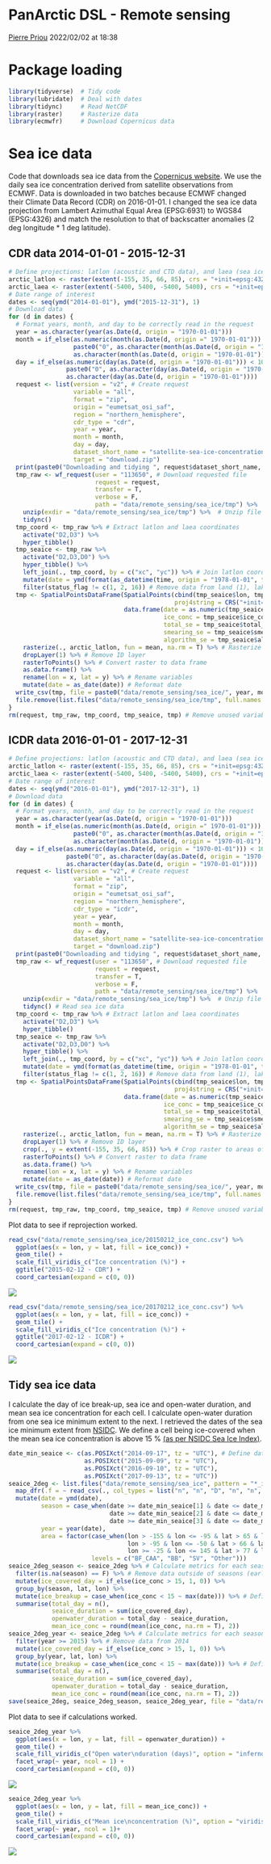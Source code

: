 PanArctic DSL - Remote sensing
================
[Pierre Priou](mailto:pierre.priou@mi.mun.ca)
2022/02/02 at 18:38

# Package loading

``` r
library(tidyverse)  # Tidy code
library(lubridate)  # Deal with dates
library(tidync)     # Read NetCDF
library(raster)     # Rasterize data
library(ecmwfr)     # Download Copernicus data
```

# Sea ice data

Code that downloads sea ice data from the [Copernicus
website](https://cds.climate.copernicus.eu/cdsapp#!/dataset/satellite-sea-ice-concentration?tab=overview).
We use the daily sea ice concentration derived from satellite
observations from ECMWF. Data is downloaded in two batches because ECMWF
changed their Climate Data Record (CDR) on 2016-01-01. I changed the sea
ice data projection from Lambert Azimuthal Equal Area (EPSG:6931) to
WGS84 (EPSG:4326) and match the resolution to that of backscatter
anomalies (2 deg longitude \* 1 deg latitude).

## CDR data 2014-01-01 - 2015-12-31

``` r
# Define projections: latlon (acoustic and CTD data), and laea (sea ice data)
arctic_latlon <- raster(extent(-155, 35, 66, 85), crs = "+init=epsg:4326", res = c(2, 1))
arctic_laea <- raster(extent(-5400, 5400, -5400, 5400), crs = "+init=epsg:6931", res = c(25, 25))
# Date range of interest
dates <- seq(ymd("2014-01-01"), ymd("2015-12-31"), 1)
# Download data
for (d in dates) {
  # Format years, month, and day to be correctly read in the request
  year = as.character(year(as.Date(d, origin = "1970-01-01")))
  month = if_else(as.numeric(month(as.Date(d, origin =" 1970-01-01"))) < 10,
                  paste0("0", as.character(month(as.Date(d, origin = "1970-01-01")))),
                  as.character(month(as.Date(d, origin = "1970-01-01"))))
  day = if_else(as.numeric(day(as.Date(d, origin = "1970-01-01"))) < 10,
                paste0("0", as.character(day(as.Date(d, origin = "1970-01-01")))),
                as.character(day(as.Date(d, origin = "1970-01-01"))))
  request <- list(version = "v2", # Create request
                  variable = "all",
                  format = "zip",
                  origin = "eumetsat_osi_saf",
                  region = "northern_hemisphere",
                  cdr_type = "cdr",
                  year = year,
                  month = month,
                  day = day,
                  dataset_short_name = "satellite-sea-ice-concentration",
                  target = "download.zip")
  print(paste0("Downloading and tidying ", request$dataset_short_name, " from ", year, "-", month, "-", day))
  tmp_raw <- wf_request(user = "113650", # Download requested file
                        request = request, 
                        transfer = T, 
                        verbose = F,
                        path = "data/remote_sensing/sea_ice/tmp") %>%
    unzip(exdir = "data/remote_sensing/sea_ice/tmp") %>%  # Unzip file
    tidync() 
  tmp_coord <- tmp_raw %>% # Extract latlon and laea coordinates
    activate("D2,D3") %>%
    hyper_tibble()
  tmp_seaice <- tmp_raw %>%
    activate("D2,D3,D0") %>%
    hyper_tibble() %>%
    left_join(., tmp_coord, by = c("xc", "yc")) %>% # Join latlon coordinates to sea ice data
    mutate(date = ymd(format(as_datetime(time, origin = "1978-01-01", tz = "UTC"), format = "%Y%m%d"))) %>%
    filter(status_flag != c(1, 2, 16)) # Remove data from land (1), lakes (2), and possible dalse ice (16)
  tmp <- SpatialPointsDataFrame(SpatialPoints(cbind(tmp_seaice$lon, tmp_seaice$lat), # transform in spatial point data frame
                                              proj4string = CRS("+init=epsg:4326")),
                                data.frame(date = as.numeric(tmp_seaice$date), 
                                           ice_conc = tmp_seaice$ice_conc, 
                                           total_se = tmp_seaice$total_standard_error,
                                           smearing_se = tmp_seaice$smearing_standard_error,
                                           algorithm_se = tmp_seaice$algorithm_standard_error)) %>%
    rasterize(., arctic_latlon, fun = mean, na.rm = T) %>% # Rasterize data in latlon
    dropLayer(1) %>% # Remove ID layer
    rasterToPoints() %>% # Convert raster to data frame
    as.data.frame() %>%
    rename(lon = x, lat = y) %>% # Rename variables
    mutate(date = as_date(date)) # Reformat date 
  write_csv(tmp, file = paste0("data/remote_sensing/sea_ice/", year, month, day, "_ice_conc.csv")) # Save data as a csv file
  file.remove(list.files("data/remote_sensing/sea_ice/tmp", full.names = T)) # Delete temporary netcdf and zip files
}
rm(request, tmp_raw, tmp_coord, tmp_seaice, tmp) # Remove unused variables
```

## ICDR data 2016-01-01 - 2017-12-31

``` r
# Define projections: latlon (acoustic and CTD data), and laea (sea ice data)
arctic_latlon <- raster(extent(-155, 35, 66, 85), crs = "+init=epsg:4326", res = c(2, 1))
arctic_laea <- raster(extent(-5400, 5400, -5400, 5400), crs = "+init=epsg:6931", res = c(25, 25))
# Date range of interest
dates <- seq(ymd("2016-01-01"), ymd("2017-12-31"), 1)
# Download data
for (d in dates) {
  # Format years, month, and day to be correctly read in the request
  year = as.character(year(as.Date(d, origin = "1970-01-01")))
  month = if_else(as.numeric(month(as.Date(d, origin =" 1970-01-01"))) < 10,
                  paste0("0", as.character(month(as.Date(d, origin = "1970-01-01")))),
                  as.character(month(as.Date(d, origin = "1970-01-01"))))
  day = if_else(as.numeric(day(as.Date(d, origin = "1970-01-01"))) < 10,
                paste0("0", as.character(day(as.Date(d, origin = "1970-01-01")))),
                as.character(day(as.Date(d, origin = "1970-01-01"))))
  request <- list(version = "v2", # Create request
                  variable = "all",
                  format = "zip",
                  origin = "eumetsat_osi_saf",
                  region = "northern_hemisphere",
                  cdr_type = "icdr",
                  year = year,
                  month = month,
                  day = day,
                  dataset_short_name = "satellite-sea-ice-concentration",
                  target = "download.zip")
  print(paste0("Downloading and tidying ", request$dataset_short_name, " from ", year, "-", month, "-", day))
  tmp_raw <- wf_request(user = "113650", # Download requested file
                        request = request, 
                        transfer = T, 
                        verbose = F,
                        path = "data/remote_sensing/sea_ice/tmp") %>%
    unzip(exdir = "data/remote_sensing/sea_ice/tmp") %>%  # Unzip file
    tidync() # Read sea ice data
  tmp_coord <- tmp_raw %>% # Extract latlon and laea coordinates
    activate("D2,D3") %>%
    hyper_tibble()
  tmp_seaice <- tmp_raw %>%
    activate("D2,D3,D0") %>%
    hyper_tibble() %>%
    left_join(., tmp_coord, by = c("xc", "yc")) %>% # Join latlon coordinates to sea ice data
    mutate(date = ymd(format(as_datetime(time, origin = "1978-01-01", tz = "UTC"), format = "%Y%m%d"))) %>%
    filter(status_flag != c(1, 2, 16)) # Remove data from land (1), lakes (2), and possible dalse ice (16)
  tmp <- SpatialPointsDataFrame(SpatialPoints(cbind(tmp_seaice$lon, tmp_seaice$lat), # transform in spatial point data frame
                                              proj4string = CRS("+init=epsg:4326")),
                                data.frame(date = as.numeric(tmp_seaice$date), 
                                           ice_conc = tmp_seaice$ice_conc, 
                                           total_se = tmp_seaice$total_standard_error,
                                           smearing_se = tmp_seaice$smearing_standard_error,
                                           algorithm_se = tmp_seaice$algorithm_standard_error)) %>%
    rasterize(., arctic_latlon, fun = mean, na.rm = T) %>% # Rasterize data in latlon
    dropLayer(1) %>% # Remove ID layer
    crop(., y = extent(-155, 35, 66, 85)) %>% # Crop raster to areas of interest
    rasterToPoints() %>% # Convert raster to data frame
    as.data.frame() %>%
    rename(lon = x, lat = y) %>% # Rename variables
    mutate(date = as_date(date)) # Reformat date 
  write_csv(tmp, file = paste0("data/remote_sensing/sea_ice/", year, month, day, "_ice_conc.csv")) # Save data as a csv file
  file.remove(list.files("data/remote_sensing/sea_ice/tmp", full.names = T)) # Delete temporary netcdf and zip files
}
rm(request, tmp_raw, tmp_coord, tmp_seaice, tmp) # Remove unused variables
```

Plot data to see if reprojection worked.

``` r
read_csv("data/remote_sensing/sea_ice/20150212_ice_conc.csv") %>%
  ggplot(aes(x = lon, y = lat, fill = ice_conc)) + 
  geom_tile() + 
  scale_fill_viridis_c("Ice concentration (%)") +
  ggtitle("2015-02-12 - CDR") + 
  coord_cartesian(expand = c(0, 0))
```

<img src="PanArctic_DSL_remote_sensing_files/figure-gfm/plot-seaice-latlon-cdr-1.png" style="display: block; margin: auto;" />

``` r
read_csv("data/remote_sensing/sea_ice/20170212_ice_conc.csv") %>%
  ggplot(aes(x = lon, y = lat, fill = ice_conc)) + 
  geom_tile() + 
  scale_fill_viridis_c("Ice concentration (%)") +
  ggtitle("2017-02-12 - ICDR") + 
  coord_cartesian(expand = c(0, 0))
```

<img src="PanArctic_DSL_remote_sensing_files/figure-gfm/plot-seaice-latlon-icdr-1.png" style="display: block; margin: auto;" />

## Tidy sea ice data

I calculate the day of ice break-up, sea ice and open-water duration,
and mean sea ice concentration for each cell. I calculate open-water
duration from one sea ice minimum extent to the next. I retrieved the
dates of the sea ice minimum extent from
[NSIDC](http://nsidc.org/arcticseaicenews/2021/09/arctic-sea-ice-at-highest-minimum-since-2014/).
We define a cell being ice-covered when the mean sea ice concentration
is above 15 % [(as per NSIDC Sea Ice
Index)](https://nsidc.org/cryosphere/glossary/term/ice-extent).

``` r
date_min_seaice <- c(as.POSIXct("2014-09-17", tz = "UTC"), # Define dates of minimum sea ice extent
                     as.POSIXct("2015-09-09", tz = "UTC"),
                     as.POSIXct("2016-09-10", tz = "UTC"),
                     as.POSIXct("2017-09-13", tz = "UTC"))
seaice_2deg <- list.files("data/remote_sensing/sea_ice", pattern = "*_ice_conc.csv", full.names = T) %>% # List files in folder
  map_dfr(.f = ~ read_csv(., col_types = list("n", "n", "D", "n", "n", "n", "n"))) %>% # Read sea ice files
  mutate(date = ymd(date),
         season = case_when(date >= date_min_seaice[1] & date <= date_min_seaice[2] ~ 2015,
                            date >= date_min_seaice[2] & date <= date_min_seaice[3] ~ 2016,
                            date >= date_min_seaice[3] & date <= date_min_seaice[4] ~ 2017),
         year = year(date),
         area = factor(case_when(lon > -155 & lon <= -95 & lat > 65 & lat <= 82 ~ "BF_CAA",
                                 lon > -95 & lon <= -50 & lat > 66 & lat <= 82 ~ "BB",
                                 lon >= -25 & lon <= 145 & lat > 77 & lat <= 90 ~ "SV"),
                       levels = c("BF_CAA", "BB", "SV", "Other")))
seaice_2deg_season <- seaice_2deg %>% # Calculate metrics for each season
  filter(is.na(season) == F) %>% # Remove data outside of seasons (early 2014 and late 2017)
  mutate(ice_covered_day = if_else(ice_conc > 15, 1, 0)) %>%
  group_by(season, lat, lon) %>%
  mutate(ice_breakup = case_when(ice_conc < 15 ~ max(date))) %>% # Define open water as ice_conc < 15 %
  summarise(total_day = n(),
            seaice_duration = sum(ice_covered_day),
            openwater_duration = total_day - seaice_duration,
            mean_ice_conc = round(mean(ice_conc, na.rm = T), 2))
seaice_2deg_year <- seaice_2deg %>% # Calculate metrics for each season
  filter(year >= 2015) %>% # Remove data from 2014
  mutate(ice_covered_day = if_else(ice_conc > 15, 1, 0)) %>%
  group_by(year, lat, lon) %>%
  mutate(ice_breakup = case_when(ice_conc < 15 ~ max(date))) %>% # Define open water as ice_conc < 15 %
  summarise(total_day = n(),
            seaice_duration = sum(ice_covered_day),
            openwater_duration = total_day - seaice_duration,
            mean_ice_conc = round(mean(ice_conc, na.rm = T), 2))
save(seaice_2deg, seaice_2deg_season, seaice_2deg_year, file = "data/remote_sensing/remote_sensing_seaice_2deg.RData") # Save data
```

Plot data to see if calculations worked.

``` r
seaice_2deg_year %>%
  ggplot(aes(x = lon, y = lat, fill = openwater_duration)) +
  geom_tile() + 
  scale_fill_viridis_c("Open water\nduration (days)", option = "inferno", direction = -1) +
  facet_wrap(~ year, ncol = 1) + 
  coord_cartesian(expand = c(0, 0))
```

<img src="PanArctic_DSL_remote_sensing_files/figure-gfm/map-openwater-duration-1.png" style="display: block; margin: auto;" />

``` r
seaice_2deg_year %>%
  ggplot(aes(x = lon, y = lat, fill = mean_ice_conc)) +
  geom_tile() + 
  scale_fill_viridis_c("Mean ice\nconcentration (%)", option = "viridis") +
  facet_wrap(~ year, ncol = 1)+ 
  coord_cartesian(expand = c(0, 0))
```

<img src="PanArctic_DSL_remote_sensing_files/figure-gfm/map-mean-ice-concentration-1.png" style="display: block; margin: auto;" />
